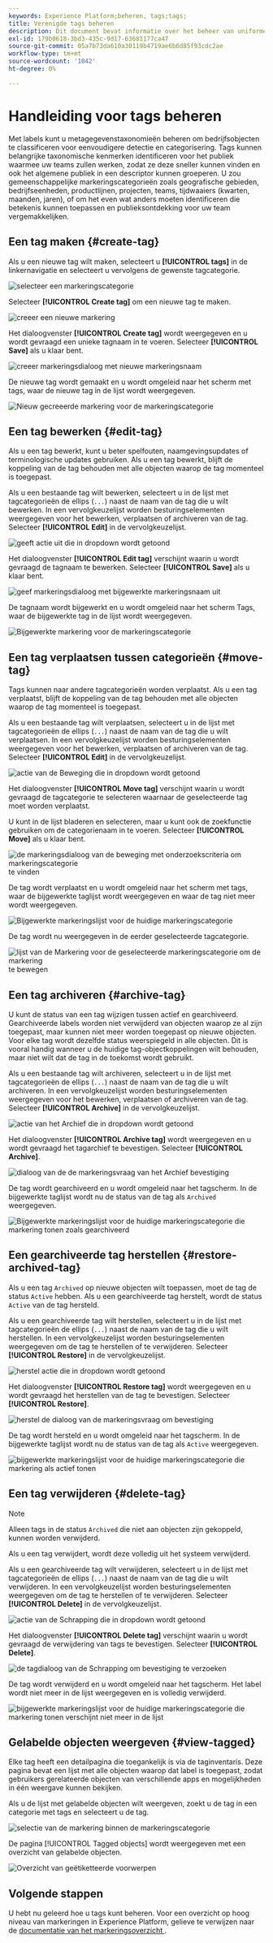 ```yaml
---
keywords: Experience Platform;beheren, tags;tags;
title: Verenigde tags beheren
description: Dit document bevat informatie over het beheer van uniforme tags in Adobe Experience Cloud
exl-id: 179b0618-3bd3-435c-9d17-63681177ca47
source-git-commit: 05a7b73da610a30119b4719ae6b6d85f93cdc2ae
workflow-type: tm+mt
source-wordcount: '1042'
ht-degree: 0%

---
```


# Handleiding voor tags beheren

Met labels kunt u metagegevenstaxonomieën beheren om bedrijfsobjecten te classificeren voor eenvoudigere detectie en categorisering. Tags kunnen belangrijke taxonomische kenmerken identificeren voor het publiek waarmee uw teams zullen werken, zodat ze deze sneller kunnen vinden en ook het algemene publiek in een descriptor kunnen groeperen. U zou gemeenschappelijke markeringscategorieën zoals geografische gebieden, bedrijfseenheden, productlijnen, projecten, teams, tijdwaaiers (kwarten, maanden, jaren), of om het even wat anders moeten identificeren die betekenis kunnen toepassen en publieksontdekking voor uw team vergemakkelijken. 

## Een tag maken {#create-tag}

Als u een nieuwe tag wilt maken, selecteert u **[!UICONTROL tags]** in de linkernavigatie en selecteert u vervolgens de gewenste tagcategorie.

![ selecteer een markeringscategorie ](./images/tag-selection.png)

Selecteer **[!UICONTROL Create tag]** om een nieuwe tag te maken.

![ creeer een nieuwe markering ](./images/new-tag.png)

Het dialoogvenster **[!UICONTROL Create tag]** wordt weergegeven en u wordt gevraagd een unieke tagnaam in te voeren. Selecteer **[!UICONTROL Save]** als u klaar bent.

![ creeer markeringsdialoog met nieuwe markeringsnaam ](./images/create-tag-dialog.png)

De nieuwe tag wordt gemaakt en u wordt omgeleid naar het scherm met tags, waar de nieuwe tag in de lijst wordt weergegeven.

![ Nieuw gecreeerde markering voor de markeringscategorie ](./images/new-tag-listed.png)

## Een tag bewerken {#edit-tag}

Als u een tag bewerkt, kunt u beter spelfouten, naamgevingsupdates of terminologische updates gebruiken. Als u een tag bewerkt, blijft de koppeling van de tag behouden met alle objecten waarop de tag momenteel is toegepast.

Als u een bestaande tag wilt bewerken, selecteert u in de lijst met tagcategorieën de ellips (`...`) naast de naam van de tag die u wilt bewerken. In een vervolgkeuzelijst worden besturingselementen weergegeven voor het bewerken, verplaatsen of archiveren van de tag. Selecteer **[!UICONTROL Edit]** in de vervolgkeuzelijst.

![ geeft actie uit die in dropdown ](./images/edit-action.png) wordt getoond

Het dialoogvenster **[!UICONTROL Edit tag]** verschijnt waarin u wordt gevraagd de tagnaam te bewerken. Selecteer **[!UICONTROL Save]** als u klaar bent.

![ geef markeringsdialoog met bijgewerkte markeringsnaam ](./images/edit-dialog.png) uit

De tagnaam wordt bijgewerkt en u wordt omgeleid naar het scherm Tags, waar de bijgewerkte tag in de lijst wordt weergegeven.

![ Bijgewerkte markering voor de markeringscategorie ](./images/updated-tag-listed.png)

## Een tag verplaatsen tussen categorieën {#move-tag}

Tags kunnen naar andere tagcategorieën worden verplaatst. Als u een tag verplaatst, blijft de koppeling van de tag behouden met alle objecten waarop de tag momenteel is toegepast.

Als u een bestaande tag wilt verplaatsen, selecteert u in de lijst met tagcategorieën de ellips (`...`) naast de naam van de tag die u wilt verplaatsen. In een vervolgkeuzelijst worden besturingselementen weergegeven voor het bewerken, verplaatsen of archiveren van de tag. Selecteer **[!UICONTROL Edit]** in de vervolgkeuzelijst.

![ actie van de Beweging die in dropdown ](./images/move-action.png) wordt getoond

Het dialoogvenster **[!UICONTROL Move tag]** verschijnt waarin u wordt gevraagd de tagcategorie te selecteren waarnaar de geselecteerde tag moet worden verplaatst.

U kunt in de lijst bladeren en selecteren, maar u kunt ook de zoekfunctie gebruiken om de categorienaam in te voeren. Selecteer **[!UICONTROL Move]** als u klaar bent.

![ de markeringsdialoog van de beweging met onderzoekscriteria om markeringscategorie ](./images/move-dialog.png) te vinden

De tag wordt verplaatst en u wordt omgeleid naar het scherm met tags, waar de bijgewerkte taglijst wordt weergegeven en waar de tag niet meer wordt weergegeven.

![ Bijgewerkte markeringslijst voor de huidige markeringscategorie ](./images/current-tag-category.png)

De tag wordt nu weergegeven in de eerder geselecteerde tagcategorie.

![ lijst van de Markering voor de geselecteerde markeringscategorie om de markering ](./images/moved-to-tag-category.png) te bewegen

## Een tag archiveren {#archive-tag}

U kunt de status van een tag wijzigen tussen actief en gearchiveerd. Gearchiveerde labels worden niet verwijderd van objecten waarop ze al zijn toegepast, maar kunnen niet meer worden toegepast op nieuwe objecten. Voor elke tag wordt dezelfde status weerspiegeld in alle objecten. Dit is vooral handig wanneer u de huidige tag-objectkoppelingen wilt behouden, maar niet wilt dat de tag in de toekomst wordt gebruikt.

Als u een bestaande tag wilt archiveren, selecteert u in de lijst met tagcategorieën de ellips (`...`) naast de naam van de tag die u wilt archiveren. In een vervolgkeuzelijst worden besturingselementen weergegeven voor het bewerken, verplaatsen of archiveren van de tag. Selecteer **[!UICONTROL Archive]** in de vervolgkeuzelijst.

![ actie van het Archief die in dropdown ](./images/archive-action.png) wordt getoond

Het dialoogvenster **[!UICONTROL Archive tag]** wordt weergegeven en u wordt gevraagd het tagarchief te bevestigen. Selecteer **[!UICONTROL Archive]**.

![ dialoog van de de markeringsvraag van het Archief bevestiging ](./images/archive-dialog.png)

De tag wordt gearchiveerd en u wordt omgeleid naar het tagscherm. In de bijgewerkte taglijst wordt nu de status van de tag als `Archived` weergegeven.

![ Bijgewerkte markeringslijst voor de huidige markeringscategorie die markering tonen zoals gearchiveerd ](./images/archive-status.png)

## Een gearchiveerde tag herstellen {#restore-archived-tag}

Als u een tag `Archived` op nieuwe objecten wilt toepassen, moet de tag de status `Active` hebben. Als u een gearchiveerde tag herstelt, wordt de status `Active` van de tag hersteld.

Als u een gearchiveerde tag wilt herstellen, selecteert u in de lijst met tagcategorieën de ellips (`...`) naast de naam van de tag die u wilt herstellen. In een vervolgkeuzelijst worden besturingselementen weergegeven om de tag te herstellen of te verwijderen. Selecteer **[!UICONTROL Restore]** in de vervolgkeuzelijst.

![ herstel actie die in dropdown ](./images/restore-action.png) wordt getoond

Het dialoogvenster **[!UICONTROL Restore tag]** wordt weergegeven en u wordt gevraagd het herstellen van de tag te bevestigen. Selecteer **[!UICONTROL Restore]**.

![ herstel de dialoog van de markeringsvraag om bevestiging ](./images/restore-dialog.png)

De tag wordt hersteld en u wordt omgeleid naar het tagscherm. In de bijgewerkte taglijst wordt nu de status van de tag als `Active` weergegeven.

![ bijgewerkte markeringslijst voor de huidige markeringscategorie die markering als actief tonen ](./images/restored-active-status.png)

## Een tag verwijderen {#delete-tag}

>[!NOTE]
>
>Alleen tags in de status `Archived` die niet aan objecten zijn gekoppeld, kunnen worden verwijderd.

Als u een tag verwijdert, wordt deze volledig uit het systeem verwijderd.

Als u een gearchiveerde tag wilt verwijderen, selecteert u in de lijst met tagcategorieën de ellips (`...`) naast de naam van de tag die u wilt verwijderen. In een vervolgkeuzelijst worden besturingselementen weergegeven om de tag te herstellen of te verwijderen. Selecteer **[!UICONTROL Delete]** in de vervolgkeuzelijst.

![ actie van de Schrapping die in dropdown ](./images/delete-action.png) wordt getoond

Het dialoogvenster **[!UICONTROL Delete tag]** verschijnt waarin u wordt gevraagd de verwijdering van tags te bevestigen. Selecteer **[!UICONTROL Delete]**.

![ de tagdialoog van de Schrapping om bevestiging te verzoeken ](./images/delete-dialog.png)

De tag wordt verwijderd en u wordt omgeleid naar het tagscherm. Het label wordt niet meer in de lijst weergegeven en is volledig verwijderd.

![ bijgewerkte markeringslijst voor de huidige markeringscategorie die markering tonen verschijnt niet meer in de lijst ](./images/deleted-updated-list.png)

## Gelabelde objecten weergeven {#view-tagged}

Elke tag heeft een detailpagina die toegankelijk is via de taginventaris. Deze pagina bevat een lijst met alle objecten waarop dat label is toegepast, zodat gebruikers gerelateerde objecten van verschillende apps en mogelijkheden in één weergave kunnen bekijken.

Als u de lijst met gelabelde objecten wilt weergeven, zoekt u de tag in een categorie met tags en selecteert u de tag.

![ selectie van de markering binnen de markeringscategorie ](./images/view-tag-selection.png)

De pagina [!UICONTROL Tagged objects] wordt weergegeven met een overzicht van gelabelde objecten.

![ Overzicht van geëtiketteerde voorwerpen ](./images/tagged-objects.png)

## Volgende stappen

U hebt nu geleerd hoe u tags kunt beheren. Voor een overzicht op hoog niveau van markeringen in Experience Platform, gelieve te verwijzen naar de [ documentatie van het markeringsoverzicht ](../overview.md).
